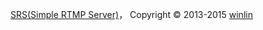 [SRS(Simple RTMP Server)](https://github.com/winlinvip/simple-rtmp-server)， Copyright &copy; 2013-2015 [winlin](mailto:winlin@vip.126.com)